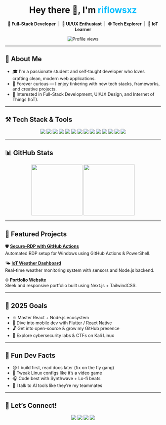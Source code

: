 <h1 align="center">Hey there 👋, I'm <span style="color:#00BFFF">riflowsxz</span></h1>

<p align="center">
  <strong>🚀 Full-Stack Developer</strong> &nbsp;|&nbsp;
  <strong>🎨 UI/UX Enthusiast</strong> &nbsp;|&nbsp;
  <strong>🌐 Tech Explorer</strong> &nbsp;|&nbsp;
  <strong>📡 IoT Learner</strong>
</p>

<p align="center">
  <img src="https://komarev.com/ghpvc/?username=riflowsxz&style=flat-square&color=blue" alt="Profile views"/>
</p>

---

## 🧠 About Me

- 🎓 I'm a passionate student and self-taught developer who loves crafting clean, modern web applications.
- 🔭 Forever curious — I enjoy tinkering with new tech stacks, frameworks, and creative projects.
- 🌱 Interested in Full-Stack Development, UI/UX Design, and Internet of Things (IoT).

---

## ⚒️ Tech Stack & Tools

<p align="center">
  
  <!-- Languages -->
  <img src="https://img.shields.io/badge/JavaScript-F7DF1E?style=for-the-badge&logo=javascript&logoColor=black"/>
  <img src="https://img.shields.io/badge/TypeScript-3178C6?style=for-the-badge&logo=typescript&logoColor=white"/>
  <img src="https://img.shields.io/badge/Python-3776AB?style=for-the-badge&logo=python&logoColor=white"/>
  <img src="https://img.shields.io/badge/Java-007396?style=for-the-badge&logo=java&logoColor=white"/>

  <!-- Frontend -->
  <img src="https://img.shields.io/badge/React-61DAFB?style=for-the-badge&logo=react&logoColor=black"/>
  <img src="https://img.shields.io/badge/TailwindCSS-06B6D4?style=for-the-badge&logo=tailwind-css&logoColor=white"/>
  <img src="https://img.shields.io/badge/Next.js-000000?style=for-the-badge&logo=next.js&logoColor=white"/>

  <!-- Backend -->
  <img src="https://img.shields.io/badge/Node.js-339933?style=for-the-badge&logo=node.js&logoColor=white"/>
  <img src="https://img.shields.io/badge/Express-000000?style=for-the-badge&logo=express&logoColor=white"/>
  <img src="https://img.shields.io/badge/Firebase-FFCA28?style=for-the-badge&logo=firebase&logoColor=black"/>

  <!-- Tools -->
  <img src="https://img.shields.io/badge/Git-F05032?style=for-the-badge&logo=git&logoColor=white"/>
  <img src="https://img.shields.io/badge/Vercel-000000?style=for-the-badge&logo=vercel&logoColor=white"/>
  <img src="https://img.shields.io/badge/Linux-FCC624?style=for-the-badge&logo=linux&logoColor=black"/>
  <img src="https://img.shields.io/badge/Kali_Linux-557C94?style=for-the-badge&logo=kalilinux&logoColor=white"/>
</p>

---

## 📊 GitHub Stats

<p align="center">
  <img height="165" src="https://github-readme-stats.vercel.app/api?username=riflowsxz&show_icons=true&theme=radical&hide_title=true"/>
  <img height="165" src="https://github-readme-streak-stats.herokuapp.com/?user=riflowsxz&theme=radical"/>
</p>

---

## 🚀 Featured Projects

🛡️ [**Secure-RDP with GitHub Actions**](https://github.com/riflowsxz/secure-rdp)  
Automated RDP setup for Windows using GitHub Actions & PowerShell.

🌤️ [**IoT Weather Dashboard**](https://github.com/riflowsxz/iot-weather-dashboard)  
Real-time weather monitoring system with sensors and Node.js backend.

🌐 [**Portfolio Website**](https://github.com/riflowsxz/portfolio-site)  
Sleek and responsive portfolio built using Next.js + TailwindCSS.

---

## 🎯 2025 Goals

- ⚛️ Master React + Node.js ecosystem  
- 📱 Dive into mobile dev with Flutter / React Native  
- 🔓 Get into open-source & grow my GitHub presence  
- 🧪 Explore cybersecurity labs & CTFs on Kali Linux  

---

## 🎉 Fun Dev Facts

- 😅 I build first, read docs later (fix on the fly gang)
- 🐧 Tweak Linux configs like it’s a video game
- 🎧 Code best with Synthwave + Lo-fi beats
- 🤖 I talk to AI tools like they’re my teammates

---

## 🤝 Let’s Connect!

<p align="center">
  <a href="mailto:riflowsxz@gmail.com"><img src="https://img.shields.io/badge/Gmail-D14836?style=for-the-badge&logo=gmail&logoColor=white"/></a>
  <a href="https://linkedin.com/in/riflowsxz"><img src="https://img.shields.io/badge/LinkedIn-0077B5?style=for-the-badge&logo=linkedin&logoColor=white"/></a>
  <a href="https://github.com/riflowsxz"><img src="https://img.shields.io/badge/GitHub-000000?style=for-the-badge&logo=github&logoColor=white"/></a>
  <a href="https://instagram.com/riflowsxz"><img src="https://img.shields.io/badge/Instagram-E4405F?style=for-the-badge&logo=instagram&logoColor=white"/></a>
</p>
